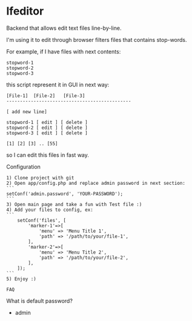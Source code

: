 # lfeditor
Backend that allows edit text files line-by-line.

I'm using it to edit through browser filters files that contains stop-words.

For example, if I have files with next contents:
```
stopword-1
stopword-2
stopword-3
```
this script represent it in GUI in next way:
```
[File-1]  [File-2]   [File-3]
----------------------------------------------

[ add new line]

stopword-1 [ edit ] [ delete ]
stopword-2 [ edit ] [ delete ]
stopword-3 [ edit ] [ delete ]

[1] [2] [3] .. [55]
```
so I can edit this files in fast way.

Configuration
~~~~~~~~~~~~~~
1) Clone project with git
2) Open app/config.php and replace admin password in next section:
```
setConf('admin.password', 'YOUR-PASSWORD');
```
3) Open main page and take a fun with Test file :)
4) Add your files to config, ex:
```
	setConf('files', [
		'marker-1'=>[
			'menu' => 'Menu Title 1',
			'path' => '/path/to/your/file-1',
		],		
		'marker-2'=>[
			'menu' => 'Menu Title 2',
			'path' => '/path/to/your/file-2',
		],		
	]);
```
5) Enjoy :)

FAQ
~~~~~~~~~~~~~~
What is default password?
- admin
